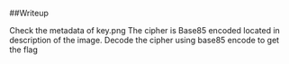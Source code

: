 ##Writeup

Check the metadata of key.png
The cipher is Base85 encoded located in description of the image.
Decode the cipher using base85 encode to get the flag
